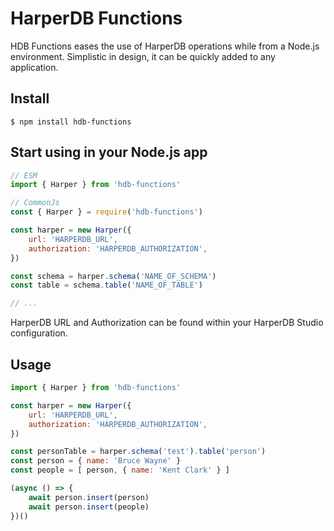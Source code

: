 # HarperDB Functions

HDB Functions eases the use of HarperDB operations while from a Node.js environment. Simplistic in design, it can be quickly added to any application.

## Install

```
$ npm install hdb-functions
```

## Start using in your Node.js app

```js
// ESM
import { Harper } from 'hdb-functions'

// CommonJs
const { Harper } = require('hdb-functions')

const harper = new Harper({
    url: 'HARPERDB_URL',
    authorization: 'HARPERDB_AUTHORIZATION',
})

const schema = harper.schema('NAME_OF_SCHEMA')
const table = schema.table('NAME_OF_TABLE')

// ...
```

HarperDB URL and Authorization can be found within your HarperDB Studio configuration.

## Usage

```js
import { Harper } from 'hdb-functions'

const harper = new Harper({
    url: 'HARPERDB_URL',
    authorization: 'HARPERDB_AUTHORIZATION',
})

const personTable = harper.schema('test').table('person')
const person = { name: 'Bruce Wayne' }
const people = [ person, { name: 'Kent Clark' } ]

(async () => {
    await person.insert(person)
    await person.insert(people)
})()
```
